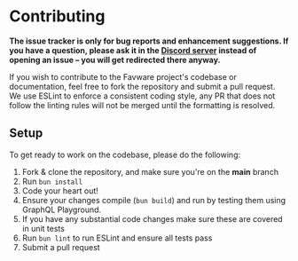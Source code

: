 # Contributing

**The issue tracker is only for bug reports and enhancement suggestions. If you have a question, please ask it in the
[Discord server](https://join.favware.tech) instead of opening an issue – you will get redirected there anyway.**

If you wish to contribute to the Favware project's codebase or documentation, feel free to fork the repository and
submit a pull request. We use ESLint to enforce a consistent coding style, any PR that does not follow the linting rules
will not be merged until the formatting is resolved.

## Setup

To get ready to work on the codebase, please do the following:

1. Fork & clone the repository, and make sure you're on the **main** branch
2. Run `bun install`
3. Code your heart out!
4. Ensure your changes compile (`bun build`) and run by testing them using GraphQL Playground.
5. If you have any substantial code changes make sure these are covered in unit tests
6. Run `bun lint` to run ESLint and ensure all tests pass
7. Submit a pull request
